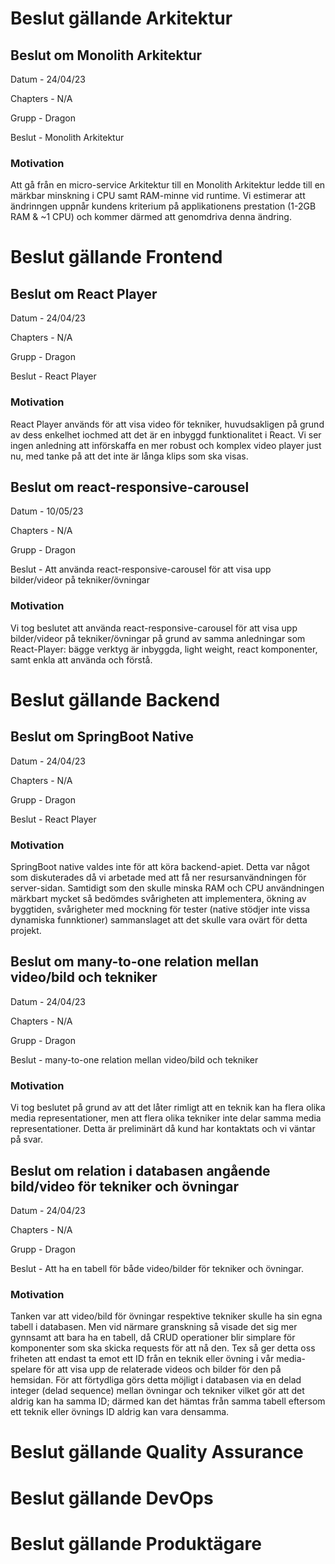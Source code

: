 # Beslut gällande Arkitektur

## Beslut om Monolith Arkitektur


Datum - 24/04/23

Chapters - N/A

Grupp -  Dragon

Beslut - Monolith Arkitektur

### Motivation

Att gå från en micro-service Arkitektur till en Monolith Arkitektur ledde till en märkbar minskning i CPU samt RAM-minne vid runtime. Vi estimerar att ändrinngen uppnår kundens kriterium på applikationens prestation (1-2GB RAM & ~1 CPU) och kommer därmed att genomdriva denna ändring.




# Beslut gällande Frontend

## Beslut om React Player

Datum - 24/04/23

Chapters - N/A

Grupp -  Dragon

Beslut - React Player

### Motivation

React Player används för att visa video för tekniker, huvudsakligen på grund av dess enkelhet iochmed att det är en inbyggd funktionalitet i React. Vi ser ingen anledning att införskaffa en mer robust och komplex video player just nu, med tanke på att det inte är långa klips som ska visas.



## Beslut om react-responsive-carousel

Datum - 10/05/23

Chapters - N/A

Grupp -  Dragon

Beslut - Att använda react-responsive-carousel för att visa upp bilder/videor på tekniker/övningar

### Motivation
Vi tog beslutet att använda react-responsive-carousel för att visa upp bilder/videor på tekniker/övningar på grund av samma anledningar som React-Player: bägge verktyg är inbyggda, light weight, react komponenter, samt enkla att använda och förstå.



# Beslut gällande Backend

## Beslut om SpringBoot Native

Datum - 24/04/23

Chapters - N/A

Grupp -  Dragon

Beslut - React Player

### Motivation

SpringBoot native valdes inte för att köra backend-apiet. Detta var något som diskuterades då vi arbetade med att få ner resursanvändningen för server-sidan.  Samtidigt som den skulle minska RAM och CPU användningen märkbart mycket så bedömdes svårigheten att implementera, ökning av byggtiden, svårigheter med mockning för tester (native stödjer inte vissa dynamiska funnktioner) sammanslaget att det skulle vara ovärt för detta projekt. 


## Beslut om many-to-one relation mellan video/bild och tekniker

Datum - 24/04/23

Chapters - N/A

Grupp -  Dragon

Beslut - many-to-one relation mellan video/bild och tekniker

### Motivation

Vi tog beslutet på grund av att det låter rimligt att en teknik kan ha flera olika media representationer, men att flera olika tekniker inte delar samma media representationer. Detta är preliminärt då kund har kontaktats och vi väntar på svar.


## Beslut om relation i databasen angående bild/video för tekniker och övningar

Datum - 24/04/23

Chapters - N/A

Grupp -  Dragon

Beslut - Att ha en tabell för både video/bilder för tekniker och övningar.

### Motivation

Tanken var att video/bild för övningar respektive tekniker skulle ha sin egna tabell i databasen. Men vid närmare granskning så visade det sig mer gynnsamt att bara ha en tabell, då CRUD operationer blir simplare för komponenter som ska skicka requests för att nå den. Tex så ger detta oss friheten att endast ta emot ett ID från en teknik eller övning i vår media-spelare för att visa upp de relaterade videos och bilder för den på hemsidan. För att förtydliga görs detta möjligt i databasen via en delad integer (delad sequence) mellan övningar och tekniker vilket gör att det aldrig kan ha samma ID; därmed kan det hämtas från samma tabell eftersom ett teknik eller övnings ID aldrig kan vara densamma. 


# Beslut gällande Quality Assurance



# Beslut gällande DevOps


# Beslut gällande Produktägare
